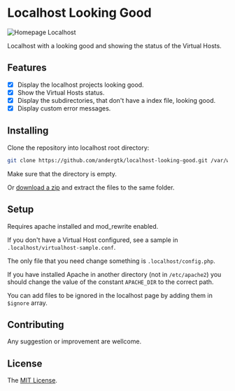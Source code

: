 # Localhost Looking Good

![Homepage Localhost](http://i.imgur.com/fjfbkgK.png)

Localhost with a looking good and showing the status of the Virtual Hosts.

## Features

+ [x] Display the localhost projects looking good.
+ [x] Show the Virtual Hosts status.
+ [x] Display the subdirectories, that don't have a index file, looking good.
+ [x] Display custom error messages.

## Installing

Clone the repository into localhost root directory:

```bash
git clone https://github.com/andergtk/localhost-looking-good.git /var/www
```

Make sure that the directory is empty.

Or [download a zip](https://github.com/andergtk/localhost-looking-good/archive/master.zip) and extract the files to the same folder.

## Setup

Requires apache installed and mod_rewrite enabled.

If you don't have a Virtual Host configured, see a sample in
`.localhost/virtualhost-sample.conf`.

The only file that you need change something is `.localhost/config.php`.

If you have installed Apache in another directory (not in `/etc/apache2`) you should change the value of the constant `APACHE_DIR` to the correct path.

You can add files to be ignored in the localhost page by adding them in `$ignore` array.

## Contributing

Any suggestion or improvement are wellcome.

## License

The [MIT License](LICENSE).

